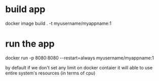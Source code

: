 # build app
docker image build . -t myusername/myappname:1

# run the app 
 docker run -p 8080:8080 --restart=always myusername/myappname:1

 by default if we don't set any limit on docker contaier it will able to use entire system's resources (in terms of cpu)
